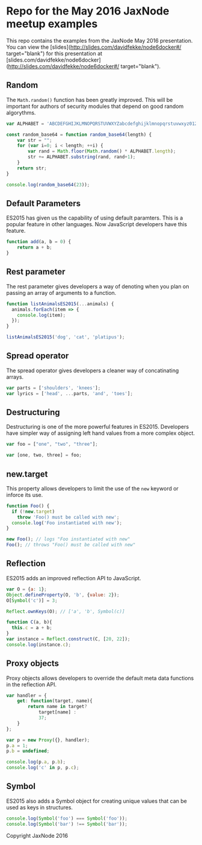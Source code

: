 # Repo for the May 2016 JaxNode meetup examples

This repo contains the examples from the JaxNode May 2016 presentation.
You can view the [slides](http://slides.com/davidfekke/node6docker#/  target="blank") for this presentation
at [slides.com/davidfekke/node6docker](http://slides.com/davidfekke/node6docker#/  target="blank").

## Random

The `Math.random()` function has been greatly improved. This will be important for authors of security modules that depend on 
good random algorythms.

```javascript
var ALPHABET = 'ABCDEFGHIJKLMNOPQRSTUVWXYZabcdefghijklmnopqrstuvwxyz0123456789-_';

const random_base64 = function random_base64(length) {
    var str = "";
    for (var i=0; i < length; ++i) {
        var rand = Math.floor(Math.random() * ALPHABET.length);
        str += ALPHABET.substring(rand, rand+1);
    }
    return str;
}

console.log(random_base64(23));
```

## Default Parameters

ES2015 has given us the capability of using default paramters. This is a popular feature in other languages. 
Now JavaScript developers have this feature.

```javascript
function add(a, b = 0) {
	return a + b;
}
``` 

## Rest parameter

The rest parameter gives developers a way of denoting when you plan on passing an array of arguments to a function.

```javascript
function listAnimalsES2015(...animals) {
  animals.forEach(item => {
    console.log(item);
  });
}

listAnimalsES2015('dog', 'cat', 'platipus');
```

## Spread operator

The spread operator gives developers a cleaner way of concatinating arrays.

```javascript
var parts = ['shoulders', 'knees'];
var lyrics = ['head', ...parts, 'and', 'toes']; 
```

## Destructuring

Destructuring is one of the more powerful features in ES2015. Developers have simpler way of assigning left hand values from a more complex object.

```javascript
var foo = ["one", "two", "three"];

var [one, two, three] = foo;
```

## new.target

This property allows developers to limit the use of the `new` keyword or inforce its use.

```javascript
function Foo() {
  if (!new.target) 
    throw 'Foo() must be called with new';
  console.log('Foo instantiated with new');
}

new Foo(); // logs "Foo instantiated with new"
Foo(); // throws "Foo() must be called with new"
```

## Reflection

ES2015 adds an improved reflection API to JavaScript.

```javascript
var O = {a: 1};
Object.defineProperty(O, 'b', {value: 2});
O[Symbol('c')] = 3;

Reflect.ownKeys(O); // ['a', 'b', Symbol(c)]

function C(a, b){
  this.c = a + b;
}
var instance = Reflect.construct(C, [20, 22]);
console.log(instance.c);
```

## Proxy objects

Proxy objects allows developers to override the default meta data functions in the reflection API.

```javascript
var handler = {
    get: function(target, name){
        return name in target?
            target[name] :
            37;
    }
};

var p = new Proxy({}, handler);
p.a = 1;
p.b = undefined;

console.log(p.a, p.b);
console.log('c' in p, p.c);
```

## Symbol

ES2015 also adds a Symbol object for creating unique values that can be used as keys in structures.

```javascript
console.log(Symbol('foo') === Symbol('foo'));
console.log(Symbol('bar') !== Symbol('bar'));
```

Copyright JaxNode 2016
